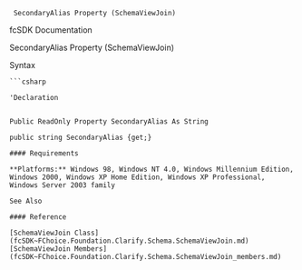 ﻿     SecondaryAlias Property (SchemaViewJoin)                                                   

fcSDK Documentation

SecondaryAlias Property (SchemaViewJoin)

Syntax

```vbnet
```csharp

'Declaration
 

Public ReadOnly Property SecondaryAlias As String

public string SecondaryAlias {get;}

#### Requirements

**Platforms:** Windows 98, Windows NT 4.0, Windows Millennium Edition, Windows 2000, Windows XP Home Edition, Windows XP Professional, Windows Server 2003 family

See Also

#### Reference

[SchemaViewJoin Class](fcSDK~FChoice.Foundation.Clarify.Schema.SchemaViewJoin.md)  
[SchemaViewJoin Members](fcSDK~FChoice.Foundation.Clarify.Schema.SchemaViewJoin_members.md)